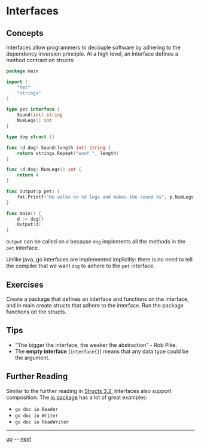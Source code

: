 # Interfaces

## Concepts

Interfaces allow programmers to decouple software by adhering to the dependency inversion principle.
At a high level, an interface defines a method contract on structs:

```go
package main

import (
    "fmt"
    "strings"
)

type pet interface {
    Sound(int) string
    NumLegs() int
}

type dog struct {}

func (d dog) Sound(length int) string {
    return strings.Repeat("woof ", length)
}

func (d dog) NumLegs() int {
    return 4
}

func Output(p pet) {
    fmt.Printf("He walks on %d legs and makes the sound %s", p.NumLegs(), p.Sound(2))
}

func main() {
    d := dog{}
    Output(d)
}
```

`Output` can be called on `d` because `dog` implements all the methods in the `pet` interface.

Unlike java, go interfaces are implemented implicitly: there is no need to tell the compiler that we want `dog` to adhere to the `pet` interface.

## Exercises

Create a package that defines an interface and functions on the interface, and in main create structs that adhere to the interface. Run the package functions on the structs.

## Tips
- "The bigger the interface, the weaker the abstraction" - Rob Pike.
- The **empty interface** (`interface{}`) means that any data type could be the argument.

## Further Reading

Similar to the further reading in [Structs 3.2](../3-Data/3.2.md), Interfaces also support composition. The [io package](https://golang.org/pkg/io/#ReadCloser) has a lot of great examples:
  - `go doc io Reader`
  - `go doc io Writer`
  - `go doc io ReadWriter`

---

[up](Readme.md) -- [next](4.2.md)